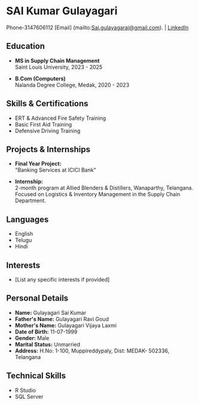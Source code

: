 # **SAI Kumar Gulayagari**
Phone-3147606112 [Email] (mailto:Sai.gulayagarai@gmail.com). |  [LinkedIn](https://www.linkedin.com/in/sai-kumar-gulayagari-0b77072a5/) 

## Education
- **MS in Supply Chain Management**  
  Saint Louis University, 2023 - 2025

- **B.Com (Computers)**  
  Nalanda Degree College, Medak, 2020 - 2023

## Skills & Certifications
- ERT & Advanced Fire Safety Training
- Basic First Aid Training
- Defensive Driving Training

## Projects & Internships
- **Final Year Project:**  
  "Banking Services at ICICI Bank"
  
- **Internship:**  
  2-month program at Allied Blenders & Distillers, Wanaparthy, Telangana.  
  Focused on Logistics & Inventory Management in the Supply Chain Department.

## Languages
- English
- Telugu
- Hindi

## Interests
- [List any specific interests if provided]

## Personal Details
- **Name:** Gulayagari Sai Kumar
- **Father's Name:** Gulayagari Ravi Goud
- **Mother's Name:** Gulayagari Vijaya Laxmi
- **Date of Birth:** 11-07-1999
- **Gender:** Male
- **Marital Status:** Unmarried
- **Address:** H.No: 1-100, Muppireddypaly, Dist: MEDAK- 502336, Telangana

## Technical Skills
- R Studio
- SQL Server
